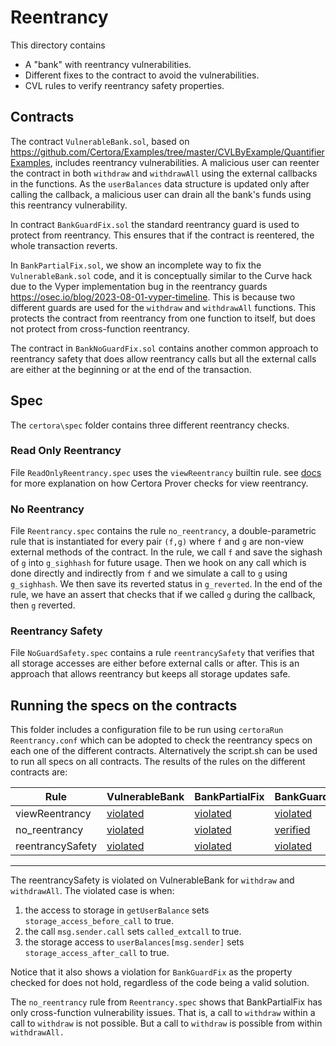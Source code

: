 # Reentrancy
This directory contains 
  - A "bank" with reentrancy vulnerabilities. 
  - Different fixes to the contract to avoid the vulnerabilities.
  - CVL rules to verify reentrancy safety properties.

## Contracts
The contract `VulnerableBank.sol`, based on https://github.com/Certora/Examples/tree/master/CVLByExample/QuantifierExamples,  includes reentrancy vulnerabilities.
A malicious user can reenter the contract in both `withdraw` and `withdrawAll` using the external callbacks in the functions. As the `userBalances` data structure is updated only after calling the callback, a malicious user can drain all the bank's funds using this reentrancy vulnerability. 

In contract `BankGuardFix.sol` the standard reentrancy guard is used to protect from reentrancy. This ensures that if the contract is reentered, the whole transaction reverts. 

In `BankPartialFix.sol`, we show an incomplete way to fix the `VulnerableBank.sol` code, and it is conceptually similar to the Curve hack due to the Vyper implementation bug in the reentrancy guards https://osec.io/blog/2023-08-01-vyper-timeline. This is because two different guards are used for the `withdraw` and `withdrawAll` functions. This protects the contract from reentrancy from one function to itself, but does not protect from cross-function reentrancy. 

The contract in `BankNoGuardFix.sol` contains another common approach to reentrancy safety that does allow reentrancy calls but all the external calls are either at the beginning or at the end of the transaction.

## Spec
The `certora\spec` folder contains three different reentrancy checks.

### Read Only Reentrancy 
File `ReadOnlyReentrancy.spec` uses the `viewReentrancy` builtin rule.
see [docs](https://docs.certora.com/en/latest/docs/cvl/builtin.html#read-only-reentrancy-detection-viewreentrancy) for more explanation on how Certora Prover checks for view reentrancy.

### No Reentrancy 
File `Reentrancy.spec` contains the rule `no_reentrancy`, a double-parametric rule that is instantiated for every pair `(f,g)` where `f` and `g` are non-view external methods of the contract. In the rule, we call `f` and save the sighash of `g` into `g_sighhash` for future usage. Then we hook on any call which is done directly and indirectly from `f` and we simulate a call to `g` using `g_sighhash`. We then save its reverted status in `g_reverted`. In the end of the rule, we have an assert that checks that if we called `g` during the callback, then `g` reverted. 

### Reentrancy Safety 
File `NoGuardSafety.spec` contains a rule `reentrancySafety` that verifies that all storage accesses are either before external calls or after. This is an approach that allows reentrancy but keeps all storage updates safe.  


## Running the specs on the contracts

This folder includes a configuration file to be run using `certoraRun Reentrancy.conf` which can be adopted to check the reentrancy specs on each one of the different contracts. Alternatively the script.sh can be used to run all specs on all contracts.
The results of the rules on the different contracts are: 

| Rule | VulnerableBank |  BankPartialFix | BankGuardFix | BankNoGuardFix |
| ---| ------------------ | ------- | ---------| --- |
|viewReentrancy| [violated](https://prover.certora.com/output/40726/fcf0a1dcbd184eac9aaf1e19fa7cc7ca/?anonymousKey=cb6a74f8400a1d701364f80ee8b043aec6d3fa5e) |  [violated](https://prover.certora.com/output/40726/2d7af3d99ef34315a83d1aee70cf341d/?anonymousKey=d06ad0c34b5e1aa20114a630a869fb60a98e494e) | [violated](https://prover.certora.com/output/40726/e9613f2f235d4ad8a0890086948abdce/?anonymousKey=3d145bf95ccb691856057ea34dc4e557742959bd) | [verified](https://prover.certora.com/output/40726/a46a13552cf642a6a81fdc10c9162048/?anonymousKey=fde611f643b0707f0f00759dd0dacdf0ab863313)  |
| no_reentrancy | [violated](https://prover.certora.com/output/40726/862a961b0a074d3fb74118f6100169b8/?anonymousKey=b3e832314b390e81537d6b326be7b90176955ad6)  | [violated](https://prover.certora.com/output/40726/251dd2aaad664dc2a4374919b0cc83fd/?anonymousKey=5fe9a9c43124a7be4ab103d40ea2cfa6b32a70c9) | [verified](https://prover.certora.com/output/40726/41cc34259f4e4d1f8e648a31e1ec0a1b/?anonymousKey=7e924f5d443ca0e800f08064e1b439b117d3848c) | [violated](https://prover.certora.com/output/40726/b89c7e2afc4740c891e96ad4c70e2e8e/?anonymousKey=eda258e003d4462743c72710c4690559c1862da4) | 
| reentrancySafety | [violated](https://prover.certora.com/output/40726/2badf195c7684ca1a4ee5c42c3db3393/?anonymousKey=d00dd0ba0d1c49719781edfa6f2763c676f20505) | [violated](https://prover.certora.com/output/40726/5fd3187562b34dd483ada1112ff6136c/?anonymousKey=de48a3eb6871883a30f27043bb1393eb4c94c458) | [violated](https://prover.certora.com/output/40726/b62e2d9e904544ac9593460d69e338d7/?anonymousKey=bfd6700d53766f021225452a499a9b937681865d) | [verified](https://prover.certora.com/output/40726/983c9e07e81f44e18a08d898465ae30b/?anonymousKey=fc8047593fc9bf9e96a3e1a948f1cc3736df964f) |  
---


The reentrancySafety is violated on VulnerableBank for `withdraw` and `withdrawAll`. The violated case is when:
1. the access to storage in `getUserBalance` sets `storage_access_before_call` to true.
2. the call `msg.sender.call` sets `called_extcall` to true.
3. the storage access to `userBalances[msg.sender]` sets `storage_access_after_call` to true.

Notice that it also shows a violation for `BankGuardFix` as the property checked for does not hold, regardless of the code being a valid solution.


The `no_reentrancy` rule from `Reentrancy.spec` shows that BankPartialFix has only cross-function vulnerability issues. That is, a call to `withdraw` within a call to `withdraw` is not possible. But a call to `withdraw` is possible from within `withdrawAll.`